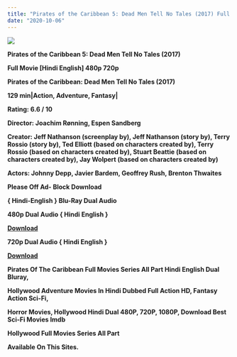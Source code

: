 ```yaml
---
title: "Pirates of the Caribbean 5: Dead Men Tell No Tales (2017) Full Movie Hindi Dual 480p 720p"
date: "2020-10-06"
---
```


[**![](https://1.bp.blogspot.com/-JRIr8fsMV7I/Xy48mQZfK4I/AAAAAAAAESU/IkPvvYfnyKwP4DfiMGqGRGis4i_9y4fLACLcBGAsYHQ/s1600/ngJNJ4lG2xRC.webp)**](https://1.bp.blogspot.com/-JRIr8fsMV7I/Xy48mQZfK4I/AAAAAAAAESU/IkPvvYfnyKwP4DfiMGqGRGis4i_9y4fLACLcBGAsYHQ/s1600/ngJNJ4lG2xRC.webp)

 **Pirates of the Caribbean 5: Dead Men Tell No Tales (2017)**

**Full Movie \[Hindi English\] 480p 720p** 

**Pirates of the Caribbean: Dead Men Tell No Tales (2017)**

**129 min|Action, Adventure, Fantasy|**

**Rating: 6.6 / 10** 

**Director: Joachim Rønning, Espen Sandberg**

**Creator: Jeff Nathanson (screenplay by), Jeff Nathanson (story by), Terry Rossio (story by), Ted Elliott (based on characters created by), Terry Rossio (based on characters created by), Stuart Beattie (based on characters created by), Jay Wolpert (based on characters created by)**

**Actors: Johnny Depp, Javier Bardem, Geoffrey Rush, Brenton Thwaites**

**Please Off Ad- Block Download**

**{ Hindi-English } Blu-Ray Dual Audio**

**480p Dual Audio { Hindi English }**

[**Download**](https://myglinks.xyz/1314)

**720p Dual Audio { Hindi English }**

[**Download**](https://myglinks.xyz/1324)

**Pirates Of The Caribbean Full Movies Series All Part Hindi English Dual Bluray,**

 **Hollywood Adventure Movies In Hindi Dubbed Full Action HD, Fantasy Action Sci-Fi,**

**Horror Movies, Hollywood Hindi Dual 480P, 720P, 1080P, Download Best Sci-Fi Movies Imdb** 

**Hollywood Full Movies Series All Part**

**Available On This Sites.**
